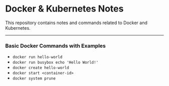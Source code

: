 # Docker & Kubernetes Notes

This repository contains notes and commands related to Docker and Kubernetes.

---

### Basic Docker Commands with Examples

- `docker run hello-world`
- `docker run busybox echo 'Hello World!'`
- `docker create hello-world`
- `docker start <container-id>`
- `docker system prune`
